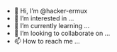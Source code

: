 - 👋 Hi, I’m @hacker-ermux
- 👀 I’m interested in ...
- 🌱 I’m currently learning ...
- 💞️ I’m looking to collaborate on ...
- 📫 How to reach me ...

<!---
hacker-ermux/hacker-ermux is a ✨ special ✨ repository because its `README.md` (this file) appears on your GitHub profile.
You can click the Preview link to take a look at your changes.
--->
